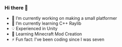 ### Hi there 👋

- 🔭 I’m currently working on making a small platformer
- 🌱 I’m currently learning C++ Raylib
- 💡 Experienced in Unity
- 🚀 Learning Minecraft Mod Creation
- ⚡ Fun fact: I've been coding since I was seven
